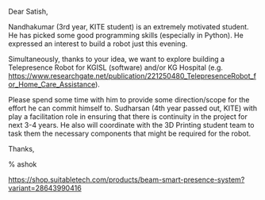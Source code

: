Dear Satish, 

Nandhakumar (3rd year, KITE student) is an extremely motivated student. He has picked some good 
programming skills (especially in Python). He expressed an interest to build a robot just this evening.

Simultaneously, thanks to your idea, we want to explore building a Telepresence Robot for KGISL (software) 
and/or KG Hospital (e.g. https://www.researchgate.net/publication/221250480_TelepresenceRobot_for_Home_Care_Assistance). 

Please spend some time with him to provide some direction/scope for the effort he can commit himself to.
Sudharsan (4th year passed out, KITE) with play a facilitation role in ensuring that there is continuity 
in the project for next 3-4 years. He also will coordinate with the 3D Printing student team to task them
the necessary components that might be required for the robot. 

Thanks, 

  % ashok

https://shop.suitabletech.com/products/beam-smart-presence-system?variant=28643990416 
